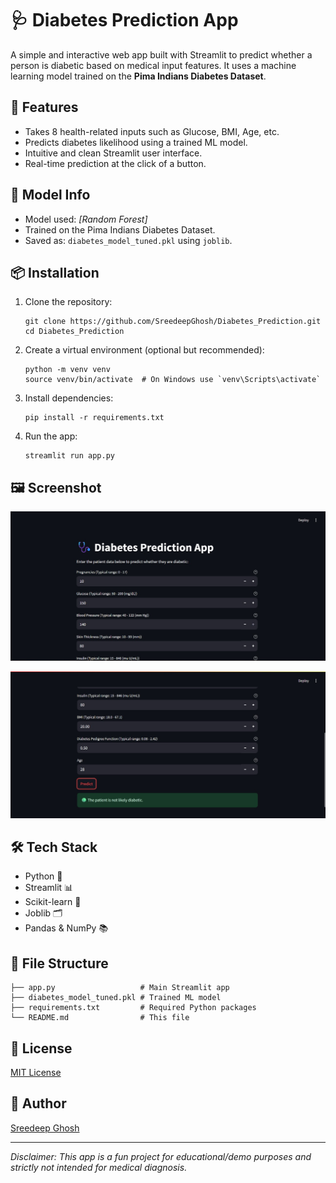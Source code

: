 <h1>🩺 Diabetes Prediction App</h1>

<p>A simple and interactive web app built with Streamlit to predict whether a person is diabetic based on medical input features. It uses a machine learning model trained on the <strong>Pima Indians Diabetes Dataset</strong>.</p>

<h2>🚀 Features</h2>
<ul>
  <li>Takes 8 health-related inputs such as Glucose, BMI, Age, etc.</li>
  <li>Predicts diabetes likelihood using a trained ML model.</li>
  <li>Intuitive and clean Streamlit user interface.</li>
  <li>Real-time prediction at the click of a button.</li>
</ul>

<h2>🧠 Model Info</h2>
<ul>
  <li>Model used: <em>[Random Forest]</em></li>
  <li>Trained on the Pima Indians Diabetes Dataset.</li>
  <li>Saved as: <code>diabetes_model_tuned.pkl</code> using <code>joblib</code>.</li>
</ul>

<h2>📦 Installation</h2>
<ol>
  <li>Clone the repository:
    <pre><code>git clone https://github.com/SreedeepGhosh/Diabetes_Prediction.git
cd Diabetes_Prediction</code></pre>
  </li>
  <li>Create a virtual environment (optional but recommended):
    <pre><code>python -m venv venv
source venv/bin/activate  # On Windows use `venv\Scripts\activate`</code></pre>
  </li>
  <li>Install dependencies:
    <pre><code>pip install -r requirements.txt</code></pre>
  </li>
  <li>Run the app:
    <pre><code>streamlit run app.py</code></pre>
  </li>
</ol>

<h2>🖼️ Screenshot</h2>
<p><img src="Screenshot.jpg" alt="App Screenshots"></p>
<p><img src="Screenshot2.jpg" alt="App Screenshots"></p>

<h2>🛠️ Tech Stack</h2>
<ul>
  <li>Python 🐍</li>
  <li>Streamlit 📊</li>
  <li>Scikit-learn 🤖</li>
  <li>Joblib 🗂️</li>
  <li>Pandas &amp; NumPy 📚</li>
</ul>

<h2>📁 File Structure</h2>
<pre><code>├── app.py                   # Main Streamlit app
├── diabetes_model_tuned.pkl # Trained ML model
├── requirements.txt         # Required Python packages
└── README.md                # This file
</code></pre>

<h2>📄 License</h2>
<p><a href="LICENSE">MIT License</a></p>

<h2>👤 Author</h2>
<p><a href="https://github.com/SreedeepGhosh">Sreedeep Ghosh</a></p>

<hr>
<p><em>Disclaimer: This app is a fun project for educational/demo purposes and strictly not intended for medical diagnosis.</em></p>
